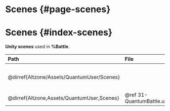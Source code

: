 # Scenes {#page-scenes}

# Scenes {#index-scenes}
**Unity scenes** used in **%Battle**.

| Path                                       | File                                 | Description                                        |
| :----------------------------------------- | :----------------------------------- | :------------------------------------------------- |
| @dirref{Altzone/Assets/QuantumUser/Scenes}                                       || Game Scene Directory.<br/>Contains %Battle Scenes. |
| @dirref{Altzone,Assets/QuantumUser,Scenes} | @ref 31-QuantumBattle.unity          | @copybrief 31-QuantumBattle.unity                  |
